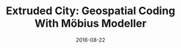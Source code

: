 ---
layout: post
group: research
title:  "Extruded City: Geospatial Coding With Möbius Modeller"
authors: Janssen, P, Chen, KW, Mohanty, A, Sun, H, Lim, J, and Pung, D (2018)
details: Applied Urban Modelling 2018, July 26-27 2018, Cambridge, UK, pp. (accepted).
abstract: 
date:   2016-08-22
project-url: ''
---